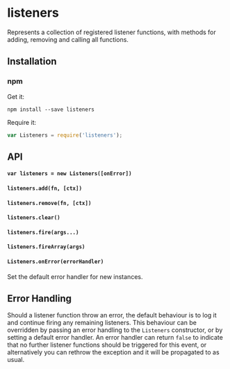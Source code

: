 # listeners

Represents a collection of registered listener functions, with methods for adding, removing and calling all functions.

## Installation

### npm

Get it:

```shell
npm install --save listeners
```

Require it:

```javascript
var Listeners = require('listeners');
```

## API

#### `var listeners = new Listeners([onError])`

#### `listeners.add(fn, [ctx])`

#### `listeners.remove(fn, [ctx])`

#### `listeners.clear()`

#### `listeners.fire(args...)`

#### `listeners.fireArray(args)`

#### `Listeners.onError(errorHandler)`

Set the default error handler for new instances.

## Error Handling

Should a listener function throw an error, the default behaviour is to log it and continue firing any remaining listeners. This behaviour can be overridden by passing an error handling to the `Listeners` constructor, or by setting a default error handler. An error handler can return `false` to indicate that no further listener functions should be triggered for this event, or alternatively you can rethrow the exception and it will be propagated to as usual.